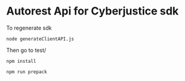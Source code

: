 # Autorest Api for Cyberjustice sdk

To regenerate sdk

`node generateClientAPI.js`

Then go to test/

`npm install`

`npm run prepack`

